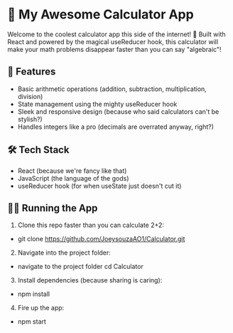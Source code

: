 # 🧮 My Awesome Calculator App

Welcome to the coolest calculator app this side of the internet! 🎉 Built with React and powered by the magical useReducer hook, this calculator will make your math problems disappear faster than you can say "algebraic"!

## 🚀 Features

- Basic arithmetic operations (addition, subtraction, multiplication, division)
- State management using the mighty useReducer hook
- Sleek and responsive design (because who said calculators can't be stylish?)
- Handles integers like a pro (decimals are overrated anyway, right?)

## 🛠️ Tech Stack

- React (because we're fancy like that)
- JavaScript (the language of the gods)
- useReducer hook (for when useState just doesn't cut it)

## 🏃‍♂️ Running the App

1. Clone this repo faster than you can calculate 2+2:
- git clone https://github.com/JoeysouzaAO1/Calculator.git
2. Navigate into the project folder:
- navigate to the project folder cd Calculator
3. Install dependencies (because sharing is caring):
- npm install
4. Fire up the app:
- npm start
